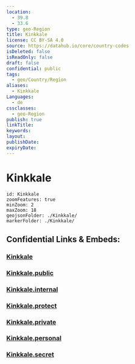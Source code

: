 ```yaml
---
location:
  - 39.8
  - 33.6
type: geo-Region
title: Kinkkale
license: CC BY-SA 4.0
source: https://datahub.io/core/country-codes
isDeleted: false
isReadOnly: false
draft: false
confidential: public
tags:
  - geo/Country/Region
aliases:
  - Kinkkale
Languages:
  - de
cssclasses:
  - geo-Region
publish: true
linkTitle:
keywords:
layout:
publishDate:
expiryDate:
---
```


# Kinkkale

```leaflet
id: Kinkkale
zoomFeatures: true 
minZoom: 2 
maxZoom: 18
geojsonFolder: ./Kinkkale/
markerFolder: ./Kinkkale/
```


## Confidential Links & Embeds: 

### [Kinkkale](/_Standards/Earth/Continent/Europe/Europe~East/Turkey/Provinces~Turkey/Kinkkale.md) 

### [Kinkkale.public](/_public/Earth/Continent/Europe/Europe~East/Turkey/Provinces~Turkey/Kinkkale.public.md) 

### [Kinkkale.internal](/_internal/Earth/Continent/Europe/Europe~East/Turkey/Provinces~Turkey/Kinkkale.internal.md) 

### [Kinkkale.protect](/_protect/Earth/Continent/Europe/Europe~East/Turkey/Provinces~Turkey/Kinkkale.protect.md) 

### [Kinkkale.private](/_private/Earth/Continent/Europe/Europe~East/Turkey/Provinces~Turkey/Kinkkale.private.md) 

### [Kinkkale.personal](/_personal/Earth/Continent/Europe/Europe~East/Turkey/Provinces~Turkey/Kinkkale.personal.md) 

### [Kinkkale.secret](/_secret/Earth/Continent/Europe/Europe~East/Turkey/Provinces~Turkey/Kinkkale.secret.md)

